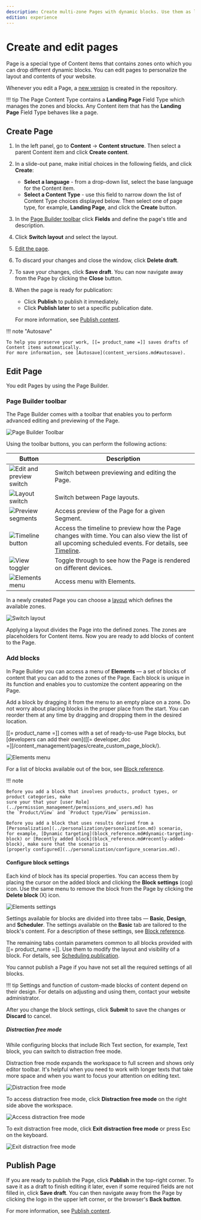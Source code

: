 ```yaml
---
description: Create multi-zone Pages with dynamic blocks. Use them as landing pages.
edition: experience
---
```


# Create and edit pages

Page is a special type of Content items that contains zones onto which you can drop 
different dynamic blocks.
You can edit pages to personalize the layout and contents of your website.

Whenever you edit a Page, a [new version](content_versions.md) is created in the repository.

!!! tip
    The Page Content Type contains a **Landing Page** Field Type which manages 
    the zones and blocks.
    Any Content item that has the **Landing Page** Field Type behaves like 
    a page.

## Create Page

1. In the left panel, go to **Content** -> **Content structure**. Then select a parent Content item and click **Create content**.
1. In a slide-out pane, make initial choices in the following fields, and click **Create**:
    - **Select a language** - from a drop-down list, select the base language for the Content item.
    - **Select a Content Type** - use this field to narrow down the list of Content Type choices displayed below. Then select one of page type, for example, **Landing Page**, and click the **Create** button.
1. In the [Page Builder toolbar](#page-builder-toolbar) click **Fields** and define the page's title and description.
1. Click  **Switch layout** and select the layout.
1. [Edit the page](#edit-page).
1. To discard your changes and close the window, click **Delete draft**.
1. To save your changes, click **Save draft**.
You can now navigate away from the Page by clicking the **Close** button.
1. When the page is ready for publication:

    - Click **Publish** to publish it immediately.
    - Click **Publish later** to set a specific publication date.

    For more information, see [Publish content](publish_content.md).


!!! note "Autosave"

    To help you preserve your work, [[= product_name =]] saves drafts of Content items automatically.
    For more information, see [Autosave](content_versions.md#autosave).

## Edit Page

You edit Pages by using the Page Builder.

### Page Builder toolbar

The Page Builder comes with a toolbar that enables you to perform advanced editing and previewing of the Page.

![Page Builder Toolbar](img/page_builder_toolbar.png)

Using the toolbar buttons, you can perform the following actions:

|Button|Description|
|------|-----------|
|![Edit and preview switch](img/page_builder_toolbar_editpreview.png)|Switch between previewing and editing the Page.|
|![Layout switch](img/page_builder_switch_layout.png)|Switch between Page layouts.|
|![Preview segments](img/page_builder_toolbar_preview_segment.png)|Access preview of the Page for a given Segment.|
|![Timeline button](img/page_builder_toolbartimelinetoggler.png)|Access the timeline to preview how the Page changes with time. You can also view the list of all upcoming scheduled events. For details, see [Timeline](schedule_publishing.md#timeline).|
|![View toggler](img/page_builder_toolbar_devicestoggler.png)|Toggle through to see how the Page is rendered on different devices.|
|![Elements menu](img/page_builder_toolbarelements.png)|Access menu with Elements.|

In a newly created Page you can choose a [layout](configure_ct_field_settings.md#available-page-layouts) which defines the available zones.

![Switch layout](img/switch_layout_window.png "Switch layout")

Applying a layout divides the Page into the defined zones. The zones are placeholders for Content items.
Now you are ready to add blocks of content to the Page.

### Add blocks

In Page Builder you can access a menu of **Elements** — a set of blocks of content that you can add to the zones of the Page.
Each block is unique in its function and enables you to customize the content appearing on the Page.

Add a block by dragging it from the menu to an empty place on a zone.
Do not worry about placing blocks in the proper place from the start.
You can reorder them at any time by dragging and dropping them in the desired location.

[[= product_name =]] comes with a set of ready-to-use Page blocks,
but [developers can add their own]([[= developer_doc =]]/content_management/pages/create_custom_page_block/).

![Elements menu](img/elements_menu.png "Elements menu")

For a list of blocks available out of the box, see [Block reference](block_reference.md).

!!! note 

    Before you add a block that involves products, product types, or product categories, make 
    sure your that your [user Role](../permission_management/permissions_and_users.md) has 
    the `Product/View` and `Product type/View` permission.

    Before you add a block that uses results derived from a [Personalization](../personalization/personalization.md) scenario, 
    for example, [Dynamic targeting](block_reference.md#dynamic-targeting-block) or [Recently added block](block_reference.md#recently-added-block), make sure that the scenario is 
    [properly configured](../personalization/configure_scenarios.md).

#### Configure block settings

Each kind of block has its special properties.
You can access them by placing the cursor on the added block and clicking the 
**Block settings** (cog) icon.
Use the same menu to remove the block from the Page by clicking the **Delete block** (X) icon.

![Elements settings](img/page_builder_elementsettings.png "Block header")

Settings available for blocks are divided into three tabs — **Basic**, **Design**, and **Scheduler**.
The settings available on the **Basic** tab are tailored to the block's content.
For a description of these settings, see [Block reference](block_reference.md).

The remaining tabs contain parameters common to all blocks provided with [[= product_name =]].
Use them to modify the layout and visibility of a block. For details, see [Scheduling publication](schedule_publishing.md).

You cannot publish a Page if you have not set all the required settings of all blocks.

!!! tip
    Settings and function of custom-made blocks of content depend on their design.
    For details on adjusting and using them, contact your website administrator.

After you change the block settings, click **Submit** to save the changes or **Discard** to cancel.

##### Distraction free mode

While configuring blocks that include Rich Text section, for example, Text block, you can switch to distraction free mode.

Distraction free mode expands the workspace to full screen and shows only editor toolbar.
It's helpful when you need to work with longer texts that take more space and when you want to focus your attention on editing text.

![Distraction free mode](img/distraction_free_mode.png "Distraction free mode")

To access distraction free mode, click **Distraction free mode** on the right side above the workspace.

![Access distraction free mode](img/access_distraction_free_mode_PB.png "Access distraction free mode")

To exit distraction free mode, click **Exit distraction free mode** or press Esc on the keyboard.

![Exit distraction free mode](img/exit_distraction_free_mode.png "Exit distraction free mode")

## Publish Page

If you are ready to publish the Page, click **Publish** in the top-right corner.
To save it as a draft to finish editing it later, even if some required fields are not filled in, click **Save draft**.
You can then navigate away from the Page by clicking the logo in the upper left corner, or the browser's **Back button**.

For more information, see [Publish content](publish_content.md).
